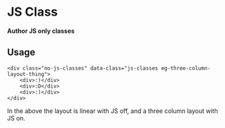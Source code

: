 JS Class
========
__Author JS only classes__

Usage
-----
```
<div class="no-js-classes" data-class="js-classes eg-three-column-layout-thing">
    <div>:)</div>
    <div>:D</div>
    <div>:)</div>
</div>
```
In the above the layout is linear with JS off, and a three column layout with JS on.
